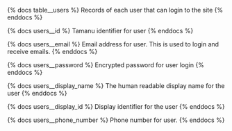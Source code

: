 {% docs table__users %}
Records of each user that can login to the site
{% enddocs %}

{% docs users__id %}
Tamanu identifier for user
{% enddocs %}

{% docs users__email %}
Email address for user. This is used to login and receive emails.
{% enddocs %}

{% docs users__password %}
Encrypted password for user login
{% enddocs %}

{% docs users__display_name %}
The human readable display name for the user
{% enddocs %}

{% docs users__display_id %}
Display identifier for the user
{% enddocs %}

{% docs users__phone_number %}
Phone number for user.
{% enddocs %}
